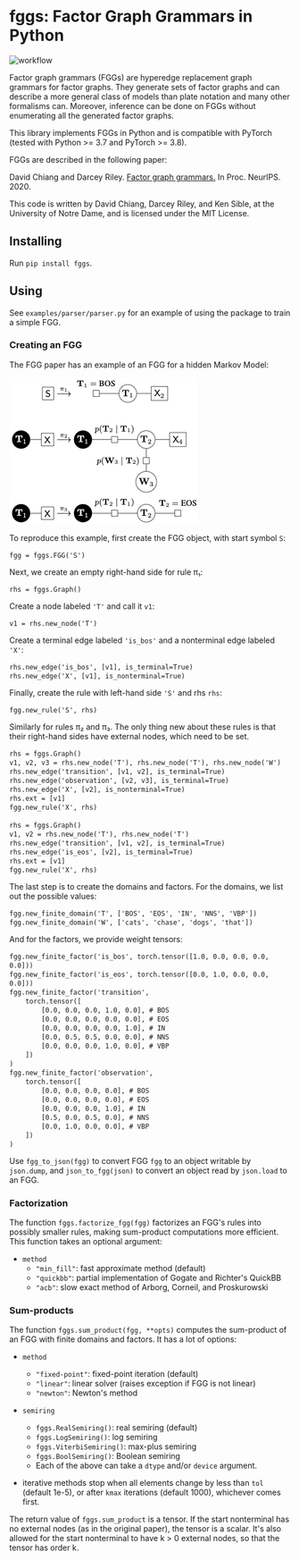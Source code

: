 # fggs: Factor Graph Grammars in Python
![workflow](https://github.com/diprism/fgg-implementation/actions/workflows/ci.yaml/badge.svg)

Factor graph grammars (FGGs) are hyperedge replacement graph grammars for factor graphs. They generate sets of factor graphs and can describe a more general class of models than plate notation and many other formalisms can. Moreover, inference can be done on FGGs without enumerating all the generated factor graphs.

This library implements FGGs in Python and is compatible with PyTorch (tested with Python >= 3.7 and PyTorch >= 3.8).

FGGs are described in the following paper:

David Chiang and Darcey Riley. [Factor graph grammars.](https://arxiv.org/abs/2010.12048) In Proc. NeurIPS. 2020.

This code is written by David Chiang, Darcey Riley, and Ken Sible, at the University of Notre Dame, and is licensed under the MIT License.

## Installing

Run `pip install fggs`.

## Using

See `examples/parser/parser.py` for an example of using the package to
train a simple FGG.

### Creating an FGG

The FGG paper has an example of an FGG for a hidden Markov Model:

![An FGG for an HMM](images/hmm.png)

To reproduce this example, first create the FGG object, with start symbol `S`:

    fgg = fggs.FGG('S')

Next, we create an empty right-hand side for rule π₁:

    rhs = fggs.Graph()

Create a node labeled `'T'` and call it `v1`:

    v1 = rhs.new_node('T')

Create a terminal edge labeled `'is_bos'` and a nonterminal edge labeled `'X'`:

    rhs.new_edge('is_bos', [v1], is_terminal=True)
    rhs.new_edge('X', [v1], is_nonterminal=True)

Finally, create the rule with left-hand side `'S'` and rhs `rhs`:

    fgg.new_rule('S', rhs)

Similarly for rules π₂ and π₃. The only thing new about these rules is
that their right-hand sides have external nodes, which need to be set.

    rhs = fggs.Graph()
    v1, v2, v3 = rhs.new_node('T'), rhs.new_node('T'), rhs.new_node('W')
    rhs.new_edge('transition', [v1, v2], is_terminal=True)
    rhs.new_edge('observation', [v2, v3], is_terminal=True)
    rhs.new_edge('X', [v2], is_nonterminal=True)
    rhs.ext = [v1]
    fgg.new_rule('X', rhs)
    
    rhs = fggs.Graph()
    v1, v2 = rhs.new_node('T'), rhs.new_node('T')
    rhs.new_edge('transition', [v1, v2], is_terminal=True)
    rhs.new_edge('is_eos', [v2], is_terminal=True)
    rhs.ext = [v1]
    fgg.new_rule('X', rhs)

The last step is to create the domains and factors. For the domains,
we list out the possible values:

    fgg.new_finite_domain('T', ['BOS', 'EOS', 'IN', 'NNS', 'VBP'])
    fgg.new_finite_domain('W', ['cats', 'chase', 'dogs', 'that'])

And for the factors, we provide weight tensors:

    fgg.new_finite_factor('is_bos', torch.tensor([1.0, 0.0, 0.0, 0.0, 0.0]))
    fgg.new_finite_factor('is_eos', torch.tensor([0.0, 1.0, 0.0, 0.0, 0.0]))
    fgg.new_finite_factor('transition',
        torch.tensor([
            [0.0, 0.0, 0.0, 1.0, 0.0], # BOS
            [0.0, 0.0, 0.0, 0.0, 0.0], # EOS
            [0.0, 0.0, 0.0, 0.0, 1.0], # IN
            [0.0, 0.5, 0.5, 0.0, 0.0], # NNS
            [0.0, 0.0, 0.0, 1.0, 0.0], # VBP
        ])
    )
    fgg.new_finite_factor('observation',
        torch.tensor([
            [0.0, 0.0, 0.0, 0.0], # BOS
            [0.0, 0.0, 0.0, 0.0], # EOS
            [0.0, 0.0, 0.0, 1.0], # IN
            [0.5, 0.0, 0.5, 0.0], # NNS
            [0.0, 1.0, 0.0, 0.0], # VBP
        ])
    )

Use `fgg_to_json(fgg)` to convert FGG `fgg` to an object writable by
`json.dump`, and `json_to_fgg(json)` to convert an object read by
`json.load` to an FGG.

### Factorization

The function `fggs.factorize_fgg(fgg)` factorizes an FGG's rules into
possibly smaller rules, making sum-product computations more
efficient. This function takes an optional argument:

- `method`
  * `"min_fill"`: fast approximate method (default)
  * `"quickbb"`: partial implementation of Gogate and Richter's QuickBB
  * `"acb"`: slow exact method of Arborg, Corneil, and Proskurowski

### Sum-products

The function `fggs.sum_product(fgg, **opts)` computes the sum-product
of an FGG with finite domains and factors. It has a lot of options:

- `method`
  * `"fixed-point"`: fixed-point iteration (default)
  * `"linear"`: linear solver (raises exception if FGG is not linear)
  * `"newton"`: Newton's method
  
- `semiring`
  * `fggs.RealSemiring()`: real semiring (default)
  * `fggs.LogSemiring()`: log semiring
  * `fggs.ViterbiSemiring()`: max-plus semiring
  * `fggs.BoolSemiring()`: Boolean semiring
  * Each of the above can take a `dtype` and/or `device` argument.

- iterative methods stop when all elements change by less than `tol`
  (default 1e-5), or after `kmax` iterations (default 1000), whichever
  comes first.

The return value of `fggs.sum_product` is a tensor. If the start
nonterminal has no external nodes (as in the original paper), the
tensor is a scalar. It's also allowed for the start nonterminal to
have k > 0 external nodes, so that the tensor has order k.
